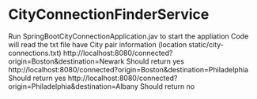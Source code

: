# CityConnectionFinderService
Run SpringBootCityConnectionApplication.jav to start the appliation
Code will read the txt file have City pair information (location static/city-connections.txt)
http://localhost:8080/connected?origin=Boston&destination=Newark
Should return yes http://localhost:8080/connected?origin=Boston&destination=Philadelphia Should return yes http://localhost:8080/connected?origin=Philadelphia&destination=Albany Should return no
